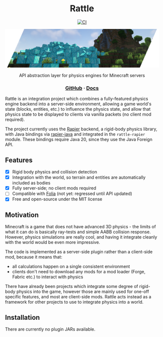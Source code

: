 <div align="center">

# Rattle
[![CI](https://img.shields.io/github/actions/workflow/status/aecsocket/rattle/build.yml)](https://github.com/aecsocket/rattle/actions/workflows/build.yml)

![Banner](static/banner.png)


API abstraction layer for physics engines for Minecraft servers

### [GitHub](https://github.com/aecsocket/rattle) · [Docs](https://aecsocket.github.io/rattle)

</div>

Rattle is an integration project which combines a fully-featured physics engine backend into a server-side environment,
allowing a game world's state (blocks, entities, etc.) to influence the physics state, and allow that physics state to be
displayed to clients via vanilla packets (no client mod required).

The project currently uses the [Rapier](https://github.com/dimforge/rapier) backend, a rigid-body physics library,
with Java bindings via [rapier-java](https://github.com/aecsocket/rapier-java) and integrated in the `rattle-rapier` module.
These bindings require Java 20, since they use the Java Foreign API.

## Features

- [x] Rigid body physics and collision detection
- [x] Integration with the world, so terrain and entities are automatically included as bodies
- [x] Fully server-side; no client mods required
- [ ] Compatible with [Folia](https://github.com/PaperMC/Folia) (not yet: regressed until API updated)
- [x] Free and open-source under the MIT license

## Motivation

Minecraft is a game that does not have advanced 3D physics - the limits of what it can do is basically ray-tests and
simple AABB collision response. However, physics simulations are really cool, and having it integrate cleanly with the
world would be even more impressive.

The code is implemented as a server-side plugin rather than a client-side mod, because it means that:
- all calculations happen on a single consistent environment
- clients don't need to download any mods for a mod loader (Forge, Fabric etc.) to interact with physics

There have already been projects which integrate some degree of rigid-body physics into the game, however those are mainly
used for one-off specific features, and most are client-side mods. Rattle acts instead as a framework for other projects
to use to integrate physics into a world.

## Installation

There are currently no plugin JARs available.
